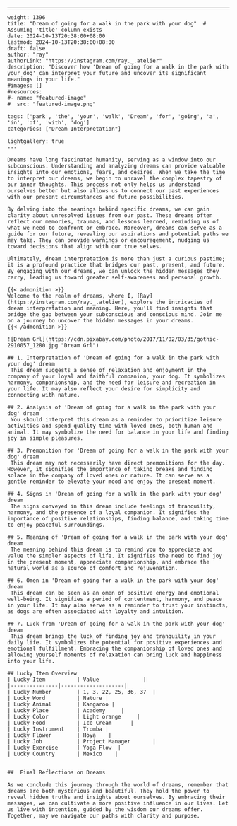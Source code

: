 ---
    weight: 1396
    title: "Dream of going for a walk in the park with your dog"  # Assuming 'title' column exists
    date: 2024-10-13T20:38:00+08:00
    lastmod: 2024-10-13T20:38:00+08:00
    draft: false
    author: "ray"
    authorLink: "https://instagram.com/ray._.atelier"
    description: "Discover how 'Dream of going for a walk in the park with your dog' can interpret your future and uncover its significant meanings in your life."
    #images: []
    #resources:
    #- name: "featured-image"
    #  src: "featured-image.png"
    
    tags: ['park', 'the', 'your', 'walk', 'Dream', 'for', 'going', 'a', 'in', 'of', 'with', 'dog']
    categories: ["Dream Interpretation"]
    
    lightgallery: true
    ---
    
    Dreams have long fascinated humanity, serving as a window into our subconscious. Understanding and analyzing dreams can provide valuable insights into our emotions, fears, and desires. When we take the time to interpret our dreams, we begin to unravel the complex tapestry of our inner thoughts. This process not only helps us understand ourselves better but also allows us to connect our past experiences with our present circumstances and future possibilities.
    
    By delving into the meanings behind specific dreams, we can gain clarity about unresolved issues from our past. These dreams often reflect our memories, traumas, and lessons learned, reminding us of what we need to confront or embrace. Moreover, dreams can serve as a guide for our future, revealing our aspirations and potential paths we may take. They can provide warnings or encouragement, nudging us toward decisions that align with our true selves.
    
    Ultimately, dream interpretation is more than just a curious pastime; it is a profound practice that bridges our past, present, and future. By engaging with our dreams, we can unlock the hidden messages they carry, leading us toward greater self-awareness and personal growth.
    
    {{< admonition >}}
    Welcome to the realm of dreams, where I, [Ray](https://instagram.com/ray._.atelier), explore the intricacies of dream interpretation and meaning. Here, you’ll find insights that bridge the gap between your subconscious and conscious mind. Join me on a journey to uncover the hidden messages in your dreams.
    {{< /admonition >}}
    
    ![Dream Grl](https://cdn.pixabay.com/photo/2017/11/02/03/35/gothic-2910057_1280.jpg "Dream Grl")
    
    ## 1. Interpretation of 'Dream of going for a walk in the park with your dog' dream
     This dream suggests a sense of relaxation and enjoyment in the company of your loyal and faithful companion, your dog. It symbolizes harmony, companionship, and the need for leisure and recreation in your life. It may also reflect your desire for simplicity and connecting with nature.
    
    ## 2. Analysis of 'Dream of going for a walk in the park with your dog' dream
     You should interpret this dream as a reminder to prioritize leisure activities and spend quality time with loved ones, both human and animal. It may symbolize the need for balance in your life and finding joy in simple pleasures.
    
    ## 3. Premonition for 'Dream of going for a walk in the park with your dog' dream
     This dream may not necessarily have direct premonitions for the day. However, it signifies the importance of taking breaks and finding solace in the company of loved ones or nature. It can serve as a gentle reminder to elevate your mood and enjoy the present moment.
    
    ## 4. Signs in 'Dream of going for a walk in the park with your dog' dream
     The signs conveyed in this dream include feelings of tranquility, harmony, and the presence of a loyal companion. It signifies the importance of positive relationships, finding balance, and taking time to enjoy peaceful surroundings.
    
    ## 5. Meaning of 'Dream of going for a walk in the park with your dog' dream
     The meaning behind this dream is to remind you to appreciate and value the simpler aspects of life. It signifies the need to find joy in the present moment, appreciate companionship, and embrace the natural world as a source of comfort and rejuvenation.
    
    ## 6. Omen in 'Dream of going for a walk in the park with your dog' dream
     This dream can be seen as an omen of positive energy and emotional well-being. It signifies a period of contentment, harmony, and peace in your life. It may also serve as a reminder to trust your instincts, as dogs are often associated with loyalty and intuition.
    
    ## 7. Luck from 'Dream of going for a walk in the park with your dog' dream
     This dream brings the luck of finding joy and tranquility in your daily life. It symbolizes the potential for positive experiences and emotional fulfillment. Embracing the companionship of loved ones and allowing yourself moments of relaxation can bring luck and happiness into your life.
    
    ## Lucky Item Overview
    | Lucky Item          | Value              |
    |---------------|--------------------|
    | Lucky Number        | 1, 3, 22, 25, 36, 37  |
    | Lucky Word          | Nature |
    | Lucky Animal        | Kangaroo |
    | Lucky Place         | Academy     |
    | Lucky Color         | Light orange     |
    | Lucky Food          | Ice Cream      |
    | Lucky Instrument    | Tromba |
    | Lucky Flower        | Hoya    |
    | Lucky Job           | Project Manager       |
    | Lucky Exercise      | Yoga Flow  |
    | Lucky Country       | Mexico    |
    
    
    ##  Final Reflections on Dreams
    
    As we conclude this journey through the world of dreams, remember that dreams are both mysterious and beautiful. They hold the power to reveal hidden truths and insights about ourselves. By embracing their messages, we can cultivate a more positive influence in our lives. Let us live with intention, guided by the wisdom our dreams offer. Together, may we navigate our paths with clarity and purpose.
    